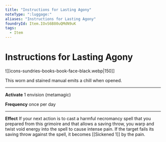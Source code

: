 ```yaml
---
title: "Instructions for Lasting Agony"
noteType: ":luggage:"
aliases: "Instructions for Lasting Agony"
foundryId: Item.IOvS6B80uQMdN9uK
tags:
  - Item
---
```


# Instructions for Lasting Agony
![[icons-sundries-books-book-face-black.webp|150]]

This worn and stained manual emits a chill when opened.

* * *

**Activate** 1 envision (metamagic)

**Frequency** once per day

* * *

**Effect** If your next action is to cast a harmful necromancy spell that you prepared from this grimoire and that allows a saving throw, you warp and twist void energy into the spell to cause intense pain. If the target fails its saving throw against the spell, it becomes [[Sickened 1]] by the pain.
